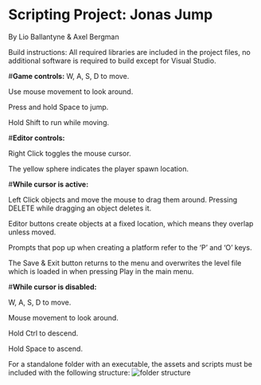 # Scripting Project: Jonas Jump

By Lio Ballantyne & Axel Bergman

Build instructions: All required libraries are included in the project files, no additional software is required to build except for Visual Studio.

#**Game controls:**
  W, A, S, D to move.

  Use mouse movement to look around. 

  Press and hold Space to jump.

  Hold Shift to run while moving.
  

#**Editor controls:**

  Right Click toggles the mouse cursor.

  The yellow sphere indicates the player spawn location.
  

#**While cursor is active:**

Left Click objects and move the mouse to drag them around.
Pressing DELETE while dragging an object deletes it.

  Editor buttons create objects at a fixed location, which means they overlap unless 
  moved.
  
  Prompts that pop up when creating a platform refer to the ‘P’ and ‘O’ keys.
  
  The Save & Exit button returns to the menu and overwrites the level file which is loaded
  in when pressing Play in the main menu.

  
#**While cursor is disabled:**

  W, A, S, D to move.
  
  Mouse movement to look around.
  
  Hold Ctrl to descend.
  
  Hold Space to ascend.

For a standalone folder with an executable, the assets and scripts must be included with the following structure:
![folder structure](https://github.com/user-attachments/assets/3092f26c-e82b-4cdb-ac09-3d1530e2dfa1)
